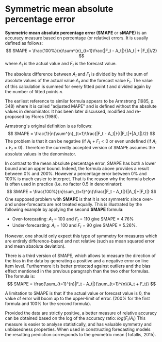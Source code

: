 # Symmetric mean absolute percentage error

**Symmetric mean absolute percentage error (SMAPE** or **sMAPE)** is an accuracy measure based on percentage (or relative) errors. It is usually defined as follows:
$$
SMAPE = \frac{100%}{n}\sum^{n}_{t=1}\frac{|F_t - A_t|}{(A_t| + |F_t|)/2}
$$
where $A_t$ is the actual value and $F_t$ is the forecast value.



The absolute difference between $A_t$ and $F_t$ is divided by half the sum of absolute values of the actual value $A_t$ and the forecast value $F_t$. The value of this calculation is summed for every fitted point *t* and divided again by the number of fitted points *n*.

The earliest reference to similar formula appears to be Armstrong (1985, p. 348) where it is called "adjusted MAPE" and is defined without the absolute values in denominator. It has been later discussed, modified and re-proposed by Flores (1986).

Armstrong's original definition is as follows:
$$
SMAPE = \frac{1}{n}\sum^{n}_{t=1}\frac{|F_t - A_t|}{(|F_t|+|A_t|)/2}
$$
The problem is that it can be negative (if ${A_{t}+F_{t}<0}$ or even undefined (if ${A_{t}+F_{t}=0}$). Therefore the currently accepted version of SMAPE assumes the absolute values in the denominator.

In contrast to the mean absolute percentage error, SMAPE has both a lower bound and an upper bound. Indeed, the formula above provides a result between 0% and 200%. However a percentage error between 0% and 100% is much easier to interpret. That is the reason why the formula below is often used in practice (i.e. no factor 0.5 in denominator):
$$
SMAPE = \frac{100%}{n}\sum_{t=1}^{n}\frac{|F_t - A_t|}{|A_t|+|F_t|}
$$
One supposed problem with **SMAPE** is that it is not symmetric since over- and under-forecasts are not treated equally. This is illustrated by the following example by applying the second **SMAPE** formula:

- Over-forecasting: $A_t$ = 100 and $F_t$ = 110 give SMAPE = 4.76%
- Under-forecasting: $A_t$ = 100 and $F_t$ = 90 give SMAPE = 5.26%.

However, one should only expect this type of symmetry for measures which are entirely difference-based and not relative (such as mean squared error and mean absolute deviation).

There is a third version of SMAPE, which allows to measure the direction of the bias in the data by generating a positive and a negative error on line item level. Furthermore it is better protected against outliers and the bias effect mentioned in the previous paragraph than the two other formulas. The formula is:
$$
SMAPE = \frac{\sum_{t=1}^{n}|F_t - A_t|}{\sum_{t=1}^{n}(A_t + F_t)}
$$

A limitation to SMAPE is that if the actual value or forecast value is 0, the value of error will boom up to the upper-limit of error. (200% for the first formula and 100% for the second formula).

Provided the data are strictly positive, a better measure of relative accuracy can be obtained based on the log of the accuracy ratio: $log(F_t / A_t)$ This measure is easier to analyse statistically, and has valuable symmetry and unbiasedness properties. When used in constructing forecasting models the resulting prediction corresponds to the geometric mean (Tofallis, 2015).